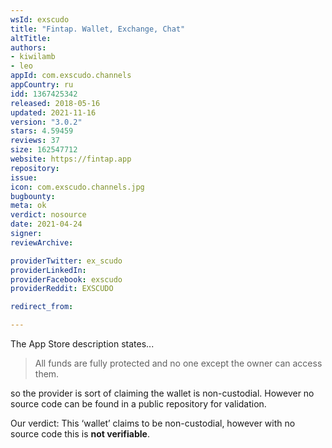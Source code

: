 ```yaml
---
wsId: exscudo
title: "Fintap. Wallet, Exchange, Chat"
altTitle: 
authors:
- kiwilamb
- leo
appId: com.exscudo.channels
appCountry: ru
idd: 1367425342
released: 2018-05-16
updated: 2021-11-16
version: "3.0.2"
stars: 4.59459
reviews: 37
size: 162547712
website: https://fintap.app
repository: 
issue: 
icon: com.exscudo.channels.jpg
bugbounty: 
meta: ok
verdict: nosource
date: 2021-04-24
signer: 
reviewArchive:

providerTwitter: ex_scudo
providerLinkedIn: 
providerFacebook: exscudo
providerReddit: EXSCUDO

redirect_from:

---
```


The App Store description states...

> All funds are fully protected and no one except the owner can access them.

so the provider is sort of claiming the wallet is non-custodial.
However no source code can be found in a public repository for validation.

Our verdict: This ‘wallet’ claims to be non-custodial, however with no source
code this is **not verifiable**.
